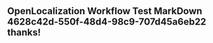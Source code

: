 <properties
ms.topic="hero-topic"
ms.test1="hero-topic"
ms.test2="test"/>

## OpenLocalization Workflow Test MarkDown 4628c42d-550f-48d4-98c9-707d45a6eb22 thanks!
